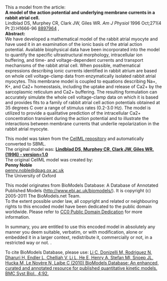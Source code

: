

This a model from the article:  
**A model of the action potential and underlying membrane currents in a rabbit atrial cell.**   
Lindblad DS, Murphey CR, Clark JW, Giles WR. _Am J Physiol_ 1996 Oct;271(4 Pt
2):H1666-96 [8897964](http://www.ncbi.nlm.nih.gov/pubmed/8897964) ,  
**Abstract:**   
We have developed a mathematical model of the rabbit atrial myocyte and have
used it in an examination of the ionic basis of the atrial action potential.
Available biophysical data have been incorporated into the model to quantify
the specific ultrastructural morphology, intracellular ion buffering, and
time- and voltage-dependent currents and transport mechanisms of the rabbit
atrial cell. When possible, mathematical expressions describing ionic currents
identified in rabbit atrium are based on whole cell voltage-clamp data from
enzymatically isolated rabbit atrial myocytes. This membrane model is coupled
to equations describing Na+, K+, and Ca2+ homeostasis, including the uptake
and release of Ca2+ by the sarcoplasmic reticulum and Ca2+ buffering. The
resulting formulation can accurately simulate the whole cell voltage-clamp
data on which it is based and provides fits to a family of rabbit atrial cell
action potentials obtained at 35 degrees C over a range of stimulus rates
(0.2-3.0 Hz). The model is utilized to provide a qualitative prediction of the
intracellular Ca2+ concentration transient during the action potential and to
illustrate the interactions between membrane currents that underlie
repolarization in the rabbit atrial myocyte.

This model was taken from the [CellML
repository](http://www.cellml.org/models) and automatically converted to SBML.  
The original model was: [ **Lindblad DS, Murphey CR, Clark JW, Giles WR.
(1996) - version=1.0**
](http://models.cellml.org/exposure/036dcdf013d736a376bf4d8f429bb804)  
The original CellML model was created by:  
**Penny Noble**   
penny.noble@dpag.ox.ac.uk  
The University of Oxford  

This model originates from BioModels Database: A Database of Annotated
Published Models (http://www.ebi.ac.uk/biomodels/). It is copyright (c)
2005-2011 The BioModels.net Team.  
To the extent possible under law, all copyright and related or neighbouring
rights to this encoded model have been dedicated to the public domain
worldwide. Please refer to [CC0 Public Domain
Dedication](http://creativecommons.org/publicdomain/zero/1.0/) for more
information.

In summary, you are entitled to use this encoded model in absolutely any
manner you deem suitable, verbatim, or with modification, alone or embedded it
in a larger context, redistribute it, commercially or not, in a restricted way
or not. .  
  
To cite BioModels Database, please use: [Li C, Donizelli M, Rodriguez N,
Dharuri H, Endler L, Chelliah V, Li L, He E, Henry A, Stefan MI, Snoep JL,
Hucka M, Le Novère N, Laibe C (2010) BioModels Database: An enhanced, curated
and annotated resource for published quantitative kinetic models. BMC Syst
Biol., 4:92.](http://www.ncbi.nlm.nih.gov/pubmed/20587024)

